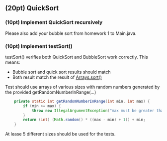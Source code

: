 ## (20pt) QuickSort

### (10pt) Implement QuickSort **recursively**

Please also add your bubble sort from homework 1 to Main.java. 


### (10pt) Implement testSort() ###
testSort() verifies both QuickSort and BubbleSort work correctly. This means:

- Bubble sort and quick sort results should match
- Both result match the result of [Arrays.sort()](https://docs.oracle.com/javase/7/docs/api/java/util/Arrays.html)

Test should use arrays of various sizes with random numbers generated by the provided getRandomNumberInRange(...)

```java
    private static int getRandomNumberInRange(int min, int max) {
        if (min >= max) {
            throw new IllegalArgumentException("max must be greater than min");
        }
        return (int) (Math.random() * ((max - min) + 1)) + min;
    }
```

At lease 5 different sizes should be used for the tests.
